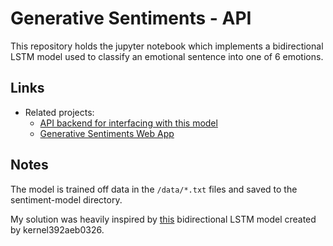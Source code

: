 # Generative Sentiments - API

This repository holds the jupyter notebook which implements a bidirectional LSTM model used to classify an emotional sentence into one of 6 emotions.

## Links

- Related projects:
  - [API backend for interfacing with this model](../api/README.md)
  - [Generative Sentiments Web App](https://github.com/tdarnett/generative-sentiments-web)

## Notes

The model is trained off data in the `/data/*.txt` files and saved to the sentiment-model directory.

My solution was heavily inspired by [this](https://www.kaggle.com/adithyansukumar/sentiment-analysis) bidirectional LSTM model created by kernel392aeb0326.
